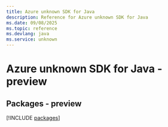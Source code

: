 ```yaml
---
title: Azure unknown SDK for Java
description: Reference for Azure unknown SDK for Java
ms.date: 09/08/2025
ms.topic: reference
ms.devlang: java
ms.service: unknown
---
```

# Azure unknown SDK for Java - preview
## Packages - preview
[!INCLUDE [packages](unknown-index.md)]